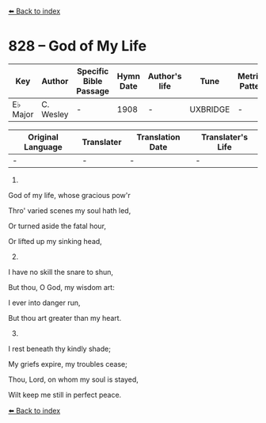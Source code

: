 [⬅️ Back to index](../README.md)

# 828 – God of My Life

Key | Author   | Specific Bible Passage     |Hymn Date |Author's life |Tune |Metrical Pattern   |Composer/Source
-- | --------- | ---------------------------|----------|--------------|-----|-------------------|-------------  
E♭ Major |C. Wesley |- |1908 |- |UXBRIDGE |- |L. Mason

Original Language | Translater | Translation Date   | Translater's Life  
----------------- | --------- | --------------------|-------------     
\- |- |- |-




1.

God of my life, whose gracious pow'r

Thro' varied scenes my soul hath led,

Or turned aside the fatal hour,

Or lifted up my sinking head,



2.

I have no skill the snare to shun,

But thou, O God, my wisdom art:

I ever into danger run,

But thou art greater than my heart.



3.

I rest beneath thy kindly shade;

My griefs expire, my troubles cease;

Thou, Lord, on whom my soul is stayed,

Wilt keep me still in perfect peace.

[⬅️ Back to index](../README.md)
